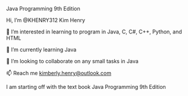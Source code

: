 Java Programming 9th Edition

Hi, I’m @KHENRY312 Kim Henry

👀 I’m interested in learning to program in Java, C, C#, C++, Python, and HTML

🌱 I’m currently learning Java

💞️ I’m looking to collaborate on any small tasks in Java

📫 Reach me kimberly.henry@outlook.com

I am starting off with the text book Java Programming 9th Edition
